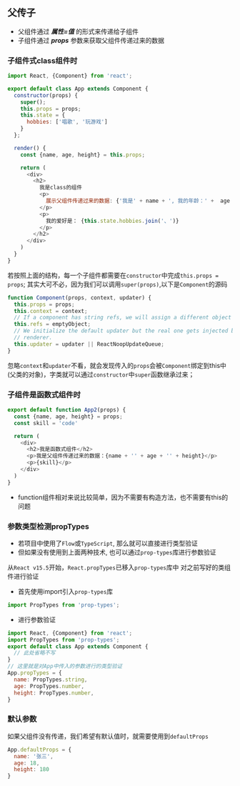 ## 父传子
- 父组件通过 ***属性=值*** 的形式来传递给子组件
- 子组件通过 ***props*** 参数来获取父组件传递过来的数据

### 子组件式class组件时

```javascript
import React, {Component} from 'react';

export default class App extends Component {
  constructor(props) {
    super();
    this.props = props;
    this.state = {
      hobbies: ['唱歌', '玩游戏']
    }
  };

  render() {
    const {name, age, height} = this.props;

    return (
      <div>
        <h2>
          我是class的组件
          <p>
            展示父组件传递过来的数据: {'我是' + name + ', 我的年龄：' +  age + ', 我的身高：' + height}
          </p>
          <p>
            我的爱好是： {this.state.hobbies.join('、')}
          </p>
        </h2>
      </div>
    )
  }
}
```
若按照上面的结构，每一个子组件都需要在`constructor`中完成`this.props = props`;
其实大可不必，因为我们可以调用`super(props)`,以下是`Component`的源码
```javascript
function Component(props, context, updater) {
  this.props = props;
  this.context = context;
  // If a component has string refs, we will assign a different object later.
  this.refs = emptyObject;
  // We initialize the default updater but the real one gets injected by the
  // renderer.
  this.updater = updater || ReactNoopUpdateQueue;
}
```
忽略`context`和`updater`不看，就会发现传入的`props`会被`Component`绑定到this中(父类的对象)，字类就可以通过`constructor`中`super`函数继承过来；

### 子组件是函数式组件时

```js
export default function App2(props) {
  const {name, age, height} = props;
  const skill = 'code'

  return (
    <div>
      <h2>我是函数式组件</h2>
      <p>我是父组件传递过来的数据：{name + '' + age + '' + height}</p>
      <p>{skill}</p>
    </div>
  )
}
```
- function组件相对来说比较简单，因为不需要有构造方法，也不需要有this的问题

### 参数类型检测propTypes
- 若项目中使用了`Flow`或`TypeScript`, 那么就可以直接进行类型验证
- 但如果没有使用到上面两种技术, 也可以通过`prop-types`库进行参数验证

从`React v15.5`开始，`React.propTypes`已移入`prop-types`库中
对之前写好的类组件进行验证
- 首先使用import引入`prop-types`库
```js
import PropTypes from 'prop-types';
```
- 进行参数验证
```js
import React, {Component} from 'react';
import PropTypes from 'prop-types';
export default class App extends Component {
  // 此处省略不写  
}
// 这里就是对App中传入的参数进行的类型验证
App.propTypes = {
  name: PropTypes.string,
  age: PropTypes.number,
  height: PropTypes.number,
}
```

### 默认参数
如果父组件没有传递，我们希望有默认值时，就需要使用到`defaultProps`
```js
App.defaultProps = {
  name: '张三',
  age: 18,
  height: 180
}
```